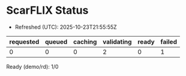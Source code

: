 ﻿# ScarFLIX Status

* Refreshed (UTC): 2025-10-23T21:55:55Z

| requested | queued | caching | validating | ready | failed |
|-----------|--------|---------|------------|-------|--------|
| 0 | 0 | 0 | 2 | 0 | 1 |

Ready (demo/rd): 1/0
